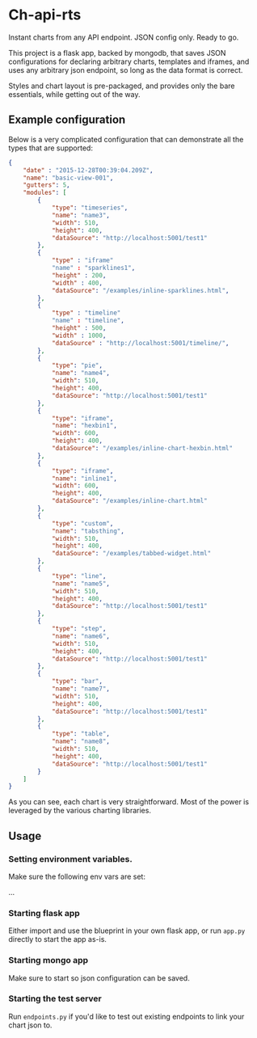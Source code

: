 # Ch-api-rts

Instant charts from any API endpoint. JSON config only. Ready to go.

This project is a flask app, backed by mongodb, that saves JSON configurations for declaring arbitrary charts, templates and iframes, and uses any arbitrary json endpoint, so long as the data format is correct.

Styles and chart layout is pre-packaged, and provides only the bare essentials, while getting out of the way.

## Example configuration

Below is a very complicated configuration that can demonstrate all the types that are supported:

```json
{
    "date" : "2015-12-28T00:39:04.209Z",
    "name": "basic-view-001",
    "gutters": 5,
    "modules": [
        {
            "type": "timeseries",
            "name": "name3",
            "width": 510,
            "height": 400,
            "dataSource": "http://localhost:5001/test1"
        },
        {
            "type" : "iframe"
            "name" : "sparklines1",
            "height" : 200,
            "width" : 400,
            "dataSource": "/examples/inline-sparklines.html",
        },
        {
            "type" : "timeline"
            "name" : "timeline",
            "height" : 500,
            "width" : 1000,
            "dataSource" : "http://localhost:5001/timeline/",
        },
        {
            "type": "pie",
            "name": "name4",
            "width": 510,
            "height": 400,
            "dataSource": "http://localhost:5001/test1"
        },
        {
            "type": "iframe",
            "name": "hexbin1",
            "width": 600,
            "height": 400,
            "dataSource": "/examples/inline-chart-hexbin.html"
        },
        {
            "type": "iframe",
            "name": "inline1",
            "width": 600,
            "height": 400,
            "dataSource": "/examples/inline-chart.html"
        },
        {
            "type": "custom",
            "name": "tabsthing",
            "width": 510,
            "height": 400,
            "dataSource": "/examples/tabbed-widget.html"
        },
        {
            "type": "line",
            "name": "name5",
            "width": 510,
            "height": 400,
            "dataSource": "http://localhost:5001/test1"
        },
        {
            "type": "step",
            "name": "name6",
            "width": 510,
            "height": 400,
            "dataSource": "http://localhost:5001/test1"
        },
        {
            "type": "bar",
            "name": "name7",
            "width": 510,
            "height": 400,
            "dataSource": "http://localhost:5001/test1"
        },
        {
            "type": "table",
            "name": "name8",
            "width": 510,
            "height": 400,
            "dataSource": "http://localhost:5001/test1"
        }
    ]
}
```

As you can see, each chart is very straightforward. Most of the power is leveraged by the various charting libraries.

## Usage

### Setting environment variables.

Make sure the following env vars are set:

...

### Starting flask app

Either import and use the blueprint in your own flask app, or run `app.py` directly to start the app as-is.

### Starting mongo app

Make sure to start so json configuration can be saved.

### Starting the test server

Run `endpoints.py` if you'd like to test out existing endpoints to link your chart json to.
